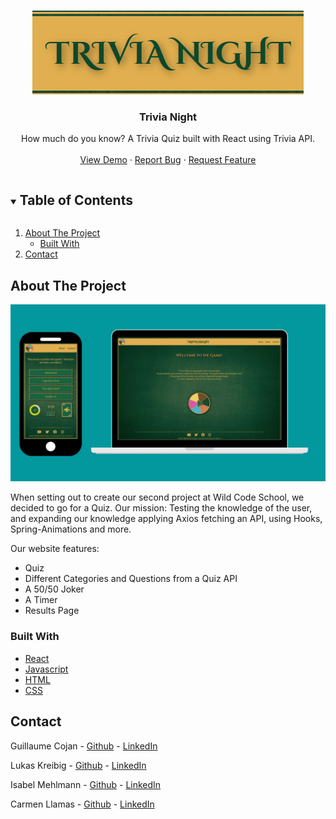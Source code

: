 <br />
<p align="center">
  <a href="https://github.com/lukaskreibig/quizzies">
    <img src="src/components/img/trivia-night-rm.png" alt="Logo">
  </a>

  <h3 align="center">Trivia Night</h3>

  <p align="center">
 How much do you know? A Trivia Quiz built with React using Trivia API.
    <br />
    <br />
    <a href="https://6092f761d91cc40d17776cc9--silly-hawking-1e1643.netlify.app/">View Demo</a>
    ·
    <a href="https://github.com/lukaskreibig/quizzies/issues">Report Bug</a>
    ·
    <a href="https://github.com/lukaskreibig/quizzies/issues">Request Feature</a>
  </p>
</p>

<!-- TABLE OF CONTENTS -->
<details open="open">
  <summary><h2 style="display: inline-block">Table of Contents</h2></summary>
  <ol>
    <li>
      <a href="#about-the-project">About The Project</a>
      <ul>
        <li><a href="#built-with">Built With</a></li>
      </ul>
    </li>
    <li><a href="#contact">Contact</a></li>
  </ol>
</details>

<!-- ABOUT THE PROJECT -->

## About The Project

![Product Name Screen Shot](src/components/img/presentation.png)

When setting out to create our second project at Wild Code School, we decided to go for a Quiz. Our mission: Testing the knowledge of the user, and expanding our knowledge applying Axios fetching an API, using Hooks, Spring-Animations and more.

Our website features:

- Quiz
- Different Categories and Questions from a Quiz API
- A 50/50 Joker
- A Timer
- Results Page

### Built With

- [React](https://reactjs.org/)
- [Javascript](https://www.javascript.com/)
- [HTML](https://html.com/)
- [CSS](https://www.w3.org/Style/CSS/Overview.en.html)

<!-- CONTACT -->

## Contact

Guillaume Cojan - [Github](https://github.com/Guillaume-Cojan) - [LinkedIn](https://www.linkedin.com/in/guillaumecojan/)

Lukas Kreibig - [Github](https://github.com/lukaskreibig) - [LinkedIn](https://www.linkedin.com/in/lukas-kreibig/)

Isabel Mehlmann - [Github](https://github.com/Pits111) - [LinkedIn](https://www.linkedin.com/in/isabelmehlmann/)

Carmen Llamas - [Github](https://github.com/makrmeen) - [LinkedIn](https://www.linkedin.com/in/makarmeen/)
